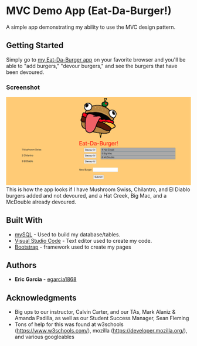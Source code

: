 # MVC Demo App  (Eat-Da-Burger!)

A simple app demonstrating my ability to use the MVC design pattern.

## Getting Started

Simply go to [my Eat-Da-Burger app](https://whispering-ridge-27306.herokuapp.com/) on your favorite browser and you'll be able to "add burgers," "devour burgers," and see the burgers that have been devoured.

### Screenshot

![Screenshot!](/public/assets/img/EatDaBurger.png?raw=true "Screenshot of the Eat-Da-Burger app")
This is how the app looks if I have Mushroom Swiss, Chilantro, and El Diablo burgers added and not devoured, and a Hat Creek, Big Mac, and a McDouble already devoured.

## Built With

* [mySQL](https://www.mysql.com/) - Used to build my database/tables.
* [Visual Studio Code](https://code.visualstudio.com/) - Text editor used to create my code.
* [Bootstrap](https://getbootstrap.com/) - framework used to create my pages

## Authors

* **Eric Garcia** - [egarcia1868](https://github.com/egarcia1868)

## Acknowledgments

* Big ups to our instructor, Calvin Carter, and our TAs, Mark Alaniz & Amanda Padilla, as well as our Student Success Manager, Sean Fleming
* Tons of help for this was found at w3schools (https://www.w3schools.com/), mozilla (https://developer.mozilla.org/), and various googleables